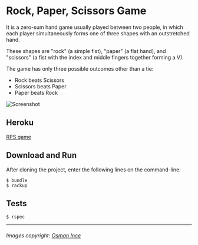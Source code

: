 # Rock, Paper, Scissors Game

It is a zero-sum hand game usually played between two people, in which each player simultaneously forms one of three shapes with an outstretched hand.

These shapes are "rock" (a simple fist), "paper" (a flat hand), and "scissors" (a fist with the index and middle fingers together forming a V).

The game has only three possible outcomes other than a tie:
- Rock beats Scissors
- Scissors beats Paper
- Paper beats Rock

![Screenshot](http://i.imgur.com/fvkCKnj.png?1)

## Heroku
[RPS game](https://rps-game-k.herokuapp.com/play)

## Download and Run
After cloning the project, enter the following lines on the command-line:
```
$ bundle
$ rackup
```
## Tests
```
$ rspec
```

----
###### Images copyright: [Osman Ince](http://osmanince.dribbble.com)
